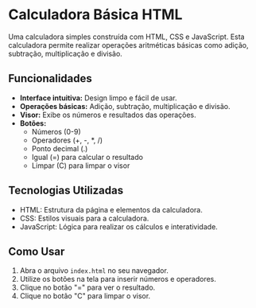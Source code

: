 # Calculadora Básica HTML

Uma calculadora simples construída com HTML, CSS e JavaScript. Esta calculadora permite realizar operações aritméticas básicas como adição, subtração, multiplicação e divisão.

## Funcionalidades

-   **Interface intuitiva:** Design limpo e fácil de usar.
-   **Operações básicas:** Adição, subtração, multiplicação e divisão.
-   **Visor:** Exibe os números e resultados das operações.
-   **Botões:**
    *   Números (0-9)
    *   Operadores (+, -, \*, /)
    *   Ponto decimal (.)
    *   Igual (=) para calcular o resultado
    *   Limpar (C) para limpar o visor

## Tecnologias Utilizadas

-   HTML: Estrutura da página e elementos da calculadora.
-   CSS: Estilos visuais para a calculadora.
-   JavaScript: Lógica para realizar os cálculos e interatividade.

## Como Usar

1.  Abra o arquivo `index.html` no seu navegador.
2.  Utilize os botões na tela para inserir números e operadores.
3.  Clique no botão "=" para ver o resultado.
4.  Clique no botão "C" para limpar o visor.
